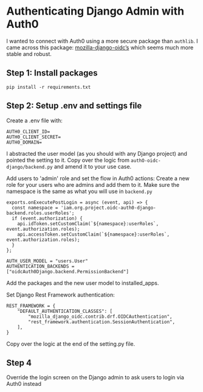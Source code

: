 # Authenticating Django Admin with Auth0 

I wanted to connect with Auth0 using a more secure package than `authlib`. I came across this package: [mozilla-django-oidc’s](https://github.com/mozilla/mozilla-django-oidc) which seems much more stable and robust.

## Step 1: Install packages
`pip install -r requirements.txt`

## Step 2: Setup .env and settings file
Create a .env file with:

```
AUTH0_CLIENT_ID=
AUTH0_CLIENT_SECRET=
AUTH0_DOMAIN=
```

I abstracted the user model (as you should with any Django project) and pointed the setting to it.
Copy over the logic from `authO-oidc-django/backend.py` and amend it to your use case.

Add users to 'admin' role and set the flow in Auth0 actions:
Create a new role for your users who are admins and add them to it.
Make sure the namespace is the same as what you will use in `backend.py`
```
exports.onExecutePostLogin = async (event, api) => {
  const namespace = 'iam.org.project.oidc-auth0-django-backend.roles.userRoles';
  if (event.authorization) {
    api.idToken.setCustomClaim(`${namespace}:userRoles`, event.authorization.roles);
    api.accessToken.setCustomClaim(`${namespace}:userRoles`, event.authorization.roles);
  }
};
```

```
AUTH_USER_MODEL = "users.User"
AUTHENTICATION_BACKENDS = ["oidcAuth0Django.backend.PermissionBackend"]
```

Add the packages and the new user model to installed_apps.

Set Django Rest Framework authentication:
```
REST_FRAMEWORK = {
    "DEFAULT_AUTHENTICATION_CLASSES": [
        "mozilla_django_oidc.contrib.drf.OIDCAuthentication",
        "rest_framework.authentication.SessionAuthentication",
    ],
}
```

Copy over the logic at the end of the setting.py file.

## Step 4
Override the login screen on the Django admin to ask users to login via Auth0 instead
